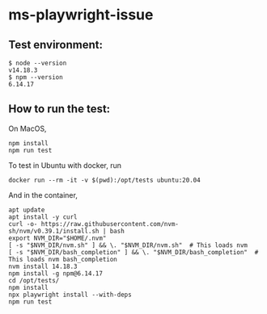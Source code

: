 # ms-playwright-issue

## Test environment:
```
$ node --version
v14.18.3
$ npm --version
6.14.17

```

## How to run the test:

On MacOS,
```
npm install
npm run test
```

To test in Ubuntu with docker, run
```
docker run --rm -it -v $(pwd):/opt/tests ubuntu:20.04
```

And in the container,
```
apt update
apt install -y curl
curl -o- https://raw.githubusercontent.com/nvm-sh/nvm/v0.39.1/install.sh | bash
export NVM_DIR="$HOME/.nvm"
[ -s "$NVM_DIR/nvm.sh" ] && \. "$NVM_DIR/nvm.sh"  # This loads nvm
[ -s "$NVM_DIR/bash_completion" ] && \. "$NVM_DIR/bash_completion"  # This loads nvm bash_completion
nvm install 14.18.3
npm install -g npm@6.14.17
cd /opt/tests/
npm install
npx playwright install --with-deps
npm run test
```
